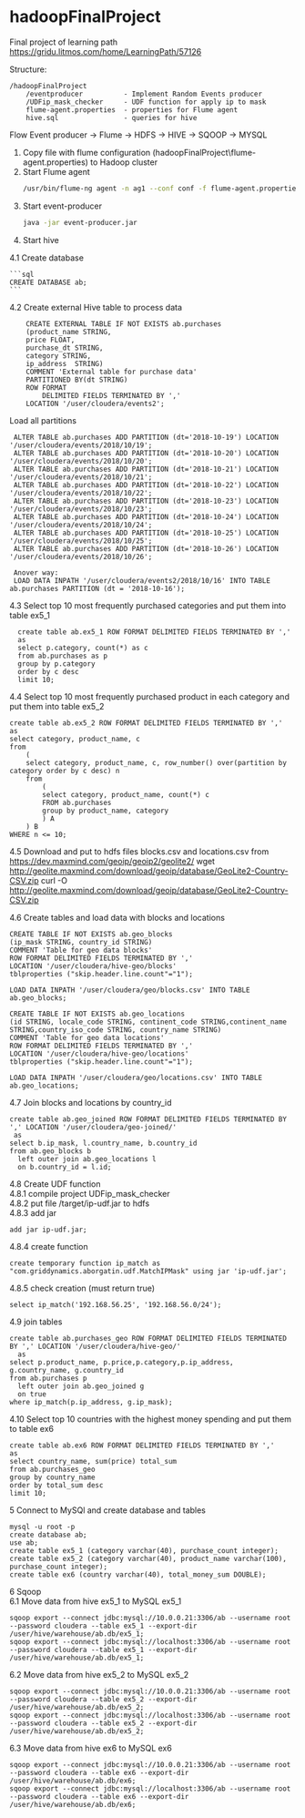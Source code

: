 # hadoopFinalProject
Final project of learning path https://gridu.litmos.com/home/LearningPath/57126

Structure:

    /hadoopFinalProject
        /eventproducer          - Implement Random Events producer
        /UDFip_mask_checker     - UDF function for apply ip to mask
        flume-agent.properties  - properties for Flume agent
        hive.sql                - queries for hive 
        


Flow Event producer -> Flume -> HDFS -> HIVE -> SQOOP -> MYSQL

1. Copy file with flume configuration (hadoopFinalProject\flume-agent.properties) to Hadoop cluster
2. Start Flume agent
    ```bash
    /usr/bin/flume-ng agent -n ag1 --conf conf -f flume-agent.properties -Dflume.root.logger=INFO,console
    ```
3. Start event-producer
    ```bash
    java -jar event-producer.jar 
    ```
4. Start hive<br/>

4.1 Create database

    ```sql
    CREATE DATABASE ab;
    ```

4.2 Create external Hive table to process data <br/>
     
        CREATE EXTERNAL TABLE IF NOT EXISTS ab.purchases
        (product_name STRING, 
        price FLOAT, 
        purchase_dt STRING, 
        category STRING, 
        ip_address  STRING)
        COMMENT 'External table for purchase data' 
        PARTITIONED BY(dt STRING) 
        ROW FORMAT 
            DELIMITED FIELDS TERMINATED BY ',' 
        LOCATION '/user/cloudera/events2';
    
Load all partitions <br/>    
     
     ALTER TABLE ab.purchases ADD PARTITION (dt='2018-10-19') LOCATION '/user/cloudera/events/2018/10/19';
     ALTER TABLE ab.purchases ADD PARTITION (dt='2018-10-20') LOCATION '/user/cloudera/events/2018/10/20';
     ALTER TABLE ab.purchases ADD PARTITION (dt='2018-10-21') LOCATION '/user/cloudera/events/2018/10/21';
     ALTER TABLE ab.purchases ADD PARTITION (dt='2018-10-22') LOCATION '/user/cloudera/events/2018/10/22';
     ALTER TABLE ab.purchases ADD PARTITION (dt='2018-10-23') LOCATION '/user/cloudera/events/2018/10/23';
     ALTER TABLE ab.purchases ADD PARTITION (dt='2018-10-24') LOCATION '/user/cloudera/events/2018/10/24';
     ALTER TABLE ab.purchases ADD PARTITION (dt='2018-10-25') LOCATION '/user/cloudera/events/2018/10/25';
     ALTER TABLE ab.purchases ADD PARTITION (dt='2018-10-26') LOCATION '/user/cloudera/events/2018/10/26';
     
     Anover way:
     LOAD DATA INPATH '/user/cloudera/events2/2018/10/16' INTO TABLE ab.purchases PARTITION (dt = '2018-10-16');

         
4.3 Select top 10  most frequently purchased categories and put them into table ex5_1 <br/>

      create table ab.ex5_1 ROW FORMAT DELIMITED FIELDS TERMINATED BY ','
      as
      select p.category, count(*) as c
      from ab.purchases as p
      group by p.category
      order by c desc
      limit 10;
4.4 Select top 10 most frequently purchased product in each category and put them into table ex5_2 <br/>

    create table ab.ex5_2 ROW FORMAT DELIMITED FIELDS TERMINATED BY ','
    as
    select category, product_name, c
    from
        (
        select category, product_name, c, row_number() over(partition by category order by c desc) n
        from
            (
            select category, product_name, count(*) c
            FROM ab.purchases
            group by product_name, category
            ) A
        ) B
    WHERE n <= 10;

4.5 Download and put to hdfs files blocks.csv and locations.csv from https://dev.maxmind.com/geoip/geoip2/geolite2/
wget http://geolite.maxmind.com/download/geoip/database/GeoLite2-Country-CSV.zip
curl -O http://geolite.maxmind.com/download/geoip/database/GeoLite2-Country-CSV.zip

4.6 Create tables and load data with blocks and locations <br/>

    CREATE TABLE IF NOT EXISTS ab.geo_blocks
    (ip_mask STRING, country_id STRING)
    COMMENT 'Table for geo data blocks'
    ROW FORMAT DELIMITED FIELDS TERMINATED BY ','
    LOCATION '/user/cloudera/hive-geo/blocks'
    tblproperties ("skip.header.line.count"="1");
    
    LOAD DATA INPATH '/user/cloudera/geo/blocks.csv' INTO TABLE ab.geo_blocks;
    
    CREATE TABLE IF NOT EXISTS ab.geo_locations
    (id STRING, locale_code STRING, continent_code STRING,continent_name STRING,country_iso_code STRING, country_name STRING)
    COMMENT 'Table for geo data locations'
    ROW FORMAT DELIMITED FIELDS TERMINATED BY ','
    LOCATION '/user/cloudera/hive-geo/locations'
    tblproperties ("skip.header.line.count"="1");
    
    LOAD DATA INPATH '/user/cloudera/geo/locations.csv' INTO TABLE ab.geo_locations;


4.7 Join blocks and locations by country_id

    create table ab.geo_joined ROW FORMAT DELIMITED FIELDS TERMINATED BY ',' LOCATION '/user/cloudera/geo-joined/'
     as
    select b.ip_mask, l.country_name, b.country_id
    from ab.geo_blocks b
      left outer join ab.geo_locations l
      on b.country_id = l.id;

4.8 Create UDF function <br/>
4.8.1 compile project UDFip_mask_checker<br/>
4.8.2 put file /target/ip-udf.jar to hdfs<br/>
4.8.3 add jar

    add jar ip-udf.jar;

4.8.4 create function

    create temporary function ip_match as "com.griddynamics.aborgatin.udf.MatchIPMask" using jar 'ip-udf.jar';

4.8.5 check creation (must return true)

    select ip_match('192.168.56.25', '192.168.56.0/24');

4.9 join tables

    create table ab.purchases_geo ROW FORMAT DELIMITED FIELDS TERMINATED BY ',' LOCATION '/user/cloudera/hive-geo/'
      as
    select p.product_name, p.price,p.category,p.ip_address, g.country_name, g.country_id
    from ab.purchases p
      left outer join ab.geo_joined g
      on true
    where ip_match(p.ip_address, g.ip_mask);

4.10 Select top 10 countries with the highest money spending and put them to table ex6

    create table ab.ex6 ROW FORMAT DELIMITED FIELDS TERMINATED BY ','
    as
    select country_name, sum(price) total_sum
    from ab.purchases_geo
    group by country_name
    order by total_sum desc
    limit 10;

5 Connect to MySQl and create database and tables <br/>
    
    mysql -u root -p
    create database ab;
    use ab;
    create table ex5_1 (category varchar(40), purchase_count integer);
    create table ex5_2 (category varchar(40), product_name varchar(100), purchase_count integer);
    create table ex6 (country varchar(40), total_money_sum DOUBLE);
    
6 Sqoop <br/>
6.1 Move data from hive ex5_1 to MySQL ex5_1

    sqoop export --connect jdbc:mysql://10.0.0.21:3306/ab --username root --password cloudera --table ex5_1 --export-dir /user/hive/warehouse/ab.db/ex5_1;
    sqoop export --connect jdbc:mysql://localhost:3306/ab --username root --password cloudera --table ex5_1 --export-dir /user/hive/warehouse/ab.db/ex5_1;

6.2 Move data from hive ex5_2 to MySQL ex5_2

    sqoop export --connect jdbc:mysql://10.0.0.21:3306/ab --username root --password cloudera --table ex5_2 --export-dir /user/hive/warehouse/ab.db/ex5_2;
    sqoop export --connect jdbc:mysql://localhost:3306/ab --username root --password cloudera --table ex5_2 --export-dir /user/hive/warehouse/ab.db/ex5_2;

6.3 Move data from hive ex6 to MySQL ex6

    sqoop export --connect jdbc:mysql://10.0.0.21:3306/ab --username root --password cloudera --table ex6 --export-dir /user/hive/warehouse/ab.db/ex6;
    sqoop export --connect jdbc:mysql://localhost:3306/ab --username root --password cloudera --table ex6 --export-dir /user/hive/warehouse/ab.db/ex6;


